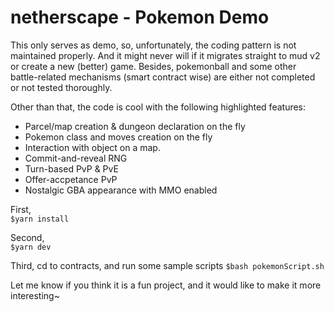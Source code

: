 # netherscape - Pokemon Demo

This only serves as demo, so, unfortunately, the coding pattern is not maintained properly. And it might never will if it migrates straight to mud v2 or create a new (better) game. Besides, pokemonball and some other battle-related mechanisms (smart contract wise) are either not completed or not tested thoroughly.

Other than that, the code is cool with the following highlighted features:
- Parcel/map creation & dungeon declaration on the fly
- Pokemon class and moves creation on the fly
- Interaction with object on a map.
- Commit-and-reveal RNG 
- Turn-based PvP & PvE
- Offer-accpetance PvP
- Nostalgic GBA appearance with MMO enabled


First,  
```$yarn install```

Second,  
```$yarn dev```

Third, cd to contracts, and run some sample scripts 
```$bash pokemonScript.sh```

Let me know if you think it is a fun project, and it would like to make it more interesting~